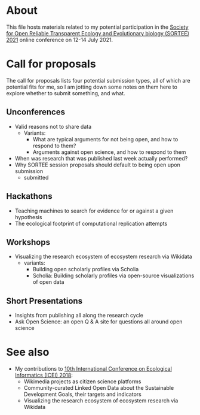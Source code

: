 # About

This file hosts materials related to my potential participation in the [Society for Open Reliable Transparent Ecology and Evolutionary biology (SORTEE) 2021](http://web.archive.org/web/20210601224641/https://www.sortee.org/events/) online conference on 12-14 July 2021.

# Call for proposals

The call for proposals lists four potential submission types, all of which are potential fits for me, so I am jotting down some notes on them here to explore whether to submit something, and what.

## Unconferences

- Valid reasons not to share data
  - Variants:
    - What are typical arguments for not being open, and how to respond to them?
    - Arguments against open science, and how to respond to them
- When was research that was published last week actually performed?
- Why SORTEE session proposals should default to being open upon submission
  - submitted

## Hackathons

- Teaching machines to search for evidence for or against a given hypothesis
- The ecological footprint of computational replication attempts

## Workshops

- Visualizing the research ecosystem of ecosystem research via Wikidata
  - variants:
    - Building open scholarly profiles via Scholia
    - Scholia: Building scholarly profiles via open-source visualizations of open data

## Short Presentations

- Insights from publishing all along the research cycle
- Ask Open Science: an open Q & A site for questions all around open science


# See also 

* My contributions to [10th International Conference on Ecological Informatics (ICEI) 2018](https://github.com/Daniel-Mietchen/events/blob/master/ICEI2018.md):
  - Wikimedia projects as citizen science platforms
  - Community-curated Linked Open Data about the Sustainable Development Goals, their targets and indicators
  - Visualizing the research ecosystem of ecosystem research via Wikidata

